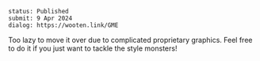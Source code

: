 ```
status: Published
submit: 9 Apr 2024
dialog: https://wooten.link/GME
```

Too lazy to move it over due to complicated proprietary graphics.
Feel free to do it if you just want to tackle the style monsters!
